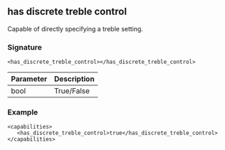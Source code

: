 ## has discrete treble control

Capable of directly specifying a treble setting.


### Signature

`<has_discrete_treble_control></has_discrete_treble_control>`


| Parameter | Description |
| --- | --- |
| bool | True/False |


### Example

```
<capabilities>
   <has_discrete_treble_control>true</has_discrete_treble_control>
</capabilities>
```
